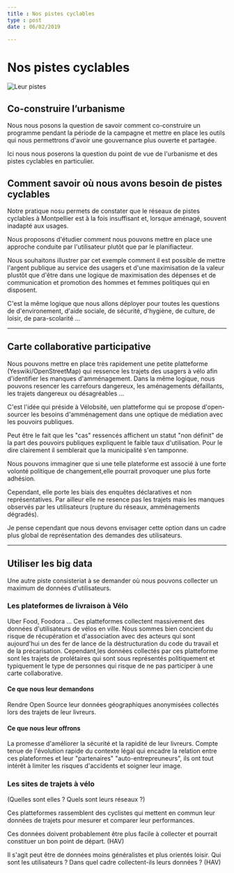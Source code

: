 ```yaml
---
title : Nos pistes cyclables
type : post
date : 06/02/2019

---
```

# Nos pistes cyclables

![Leur pistes](http://images-mds.staticskynet.be/NewsFolder/original/3_fietspaden_new_landscape_20151001023918.jpg)

## Co-construire l’urbanisme

Nous nous posons la question de savoir comment co-construire un programme pendant la période de la campagne et mettre en place les outils qui nous permettrons d'avoir une gouvernance plus ouverte et partagée.

Ici nous nous poserons la question du point de vue de l'urbanisme et des pistes cyclables en particulier.

## Comment savoir où nous avons besoin de pistes cyclables

Notre pratique nosu permets de constater que le réseaux de pistes cyclables à Montpellier est à la fois insuffisant et, lorsque aménagé, souvent inadapté aux usages.

Nous proposons d'étudier comment nous pouvons mettre en place une approche conduite par l'utilisateur plutôt que par le planifiacteur.

Nous souhaitons illustrer par cet exemple comment il est possible de mettre l'argent publique au service des usagers et d'une maximisation de la valeur plustôt que d'être dans une logique de maximisation des dépenses et de communication et promotion des hommes et femmes politiques qui en disposent.

C'est la même logique que nous allons déployer pour toutes les questions de d'environement, d'aide sociale, de sécurité, d'hygiène, de culture, de loisir, de para-scolarité ...

---

## Carte collaborative participative

Nous pouvons mettre en place très rapidement une petite platteforme (Yeswiki/OpenStreetMap) qui ressence les trajets des usagers à vélo afin d'identifier les manques d'amménagement. Dans la même logique, nous pouvons resencer les carrefours dangereux, les aménagements défaillants, les trajets dangereux ou désagréables ...

C'est l'idée qui préside à Vélobsité, uen platteforme qui se propose d'open-sourcer les besoins d'amménagement dans une optique de médiation avec les pouvoirs publiques.

Peut être le fait que les "cas" ressencés affichent un statut "non définit" de la part des pouvoirs publiques expliquent le faible taux d'utilisation. Pour le dire clairement il semblerait que la municipalité s'en tamponne.

Nous pouvons immaginer que si une telle plateforme est associé à une forte volonté politique de changement,elle pourrait provoquer une plus forte adhésion.

Cependant, elle porte les biais des enquêtes déclaratives et non représentatives. Par ailleur elle ne resence pas les trajets mais les manques observés par les utilisateurs (rupture du réseaux, amménagements dégradés).

Je pense cependant que nous devons envisager cette option dans un cadre plus global de représentation des demandes des utilisateurs.

---

## Utiliser les big data

Une autre piste consisteriat à se demander où nous pouvons collecter un maximum de données d'utilisateurs.

### Les plateformes de livraison à Vélo

Uber Food, Foodora ... Ces platteformes collectent massivement des données d'utilisateurs de vélos en ville. Nous sommes bien concient du risque de récupération et d'association avec des acteurs qui sont aujourd'hui un des fer de lance de la déstructuration du code du travail et de la précarisation. Cependant,les données collectés par ces platteforme sont les trajets de prolétaires qui sont sous représentés politiquement et typiquement le type de personnes qui risque de ne pas participer à une carte collaborative.

#### Ce que nous leur demandons

 Rendre Open Source leur données géographiques anonymisées collectés lors des trajets de leur livreurs.

#### Ce que nous leur offrons

La promesse d'améliorer la sécurité et la rapidité de leur livreurs. Compte tenue de l'évolution rapide du contexte légal qui encadre la relation entre ces plateformes et leur "partenaires" "auto-entrepreuneurs", ils ont tout intérêt à limiter les risques d'accidents et soigner leur image.

### Les sites de trajets à vélo

(Quelles sont elles ? Quels sont leurs réseaux ?)

Ces platteformes rassemblent des cyclistes qui mettent en commun leur données de trajets pour mesurer et comparer leur performances.

Ces données doivent probablement être plus facile à collecter et pourrait constituer un bon point de départ. (HAV)

Il s'agit peut être de données moins généralistes et plus orientés loisir. Qui sont les utilisateurs ? Dans quel cadre collectent-ils leurs données ? (HAV)